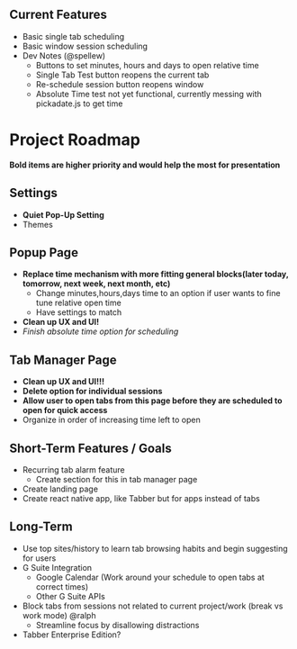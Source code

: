 ## Current Features
* Basic single tab scheduling 
* Basic window session scheduling
* Dev Notes (@spellew)
  * Buttons to set minutes, hours and days to open relative time
  * Single Tab Test button reopens the current tab
  * Re-schedule session button reopens window
  * Absolute Time test not yet functional, currently messing with pickadate.js to get time

# Project Roadmap
**Bold items are higher priority and would help the most for presentation**

##  Settings
* **Quiet Pop-Up Setting**
* Themes

## Popup Page
* **Replace time mechanism with more fitting general blocks(later today, tomorrow, next week, next month, etc)**
    * Change minutes,hours,days time to an option if user wants to fine tune relative open time
    * Have settings to match
* **Clean up UX and UI!**
* *Finish absolute time option for scheduling*

## Tab Manager Page
* **Clean up UX and UI!!!**
* **Delete option for individual sessions**
* **Allow user to open tabs from this page before they are scheduled to open for quick access**
* Organize in order of increasing time left to open

## Short-Term Features / Goals
* Recurring tab alarm feature 
    * Create section for this in tab manager page
* Create landing page 
* Create react native app, like Tabber but for apps instead of tabs

## Long-Term 
* Use top sites/history to learn tab browsing habits and begin suggesting for users
* G Suite Integration
    * Google Calendar (Work around your schedule to open tabs at correct times)
    * Other G Suite APIs
* Block tabs from sessions not related to current project/work (break vs work mode) @ralph
    * Streamline focus by disallowing distractions
* Tabber Enterprise Edition?
